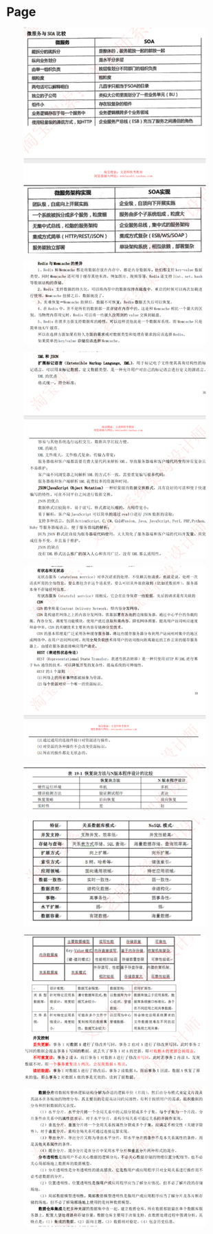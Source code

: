 # Page

<figure><img src="../.gitbook/assets/23b3845912469fe4a289fd4de0b10fc.png" alt=""><figcaption></figcaption></figure>

<figure><img src="../.gitbook/assets/e9006efb59b152299cce61f3103e818.png" alt=""><figcaption></figcaption></figure>

<figure><img src="../.gitbook/assets/bac854766921849e3a195d2a4f17cdc.png" alt=""><figcaption></figcaption></figure>

<figure><img src="../.gitbook/assets/ed1e7295df175d282eeb7012c87f9fa.png" alt=""><figcaption></figcaption></figure>

<figure><img src="../.gitbook/assets/93f0371e44763073c2ba490ca9f8088.png" alt=""><figcaption></figcaption></figure>

<figure><img src="../.gitbook/assets/a3db447e42f565d45f62876f13623b4.png" alt=""><figcaption></figcaption></figure>

<figure><img src="../.gitbook/assets/fe75c1afee460b5440c6310cdac8579.png" alt=""><figcaption></figcaption></figure>

<figure><img src="../.gitbook/assets/2a7b273ed13e3a6e08754a39a87eb41.png" alt=""><figcaption></figcaption></figure>
